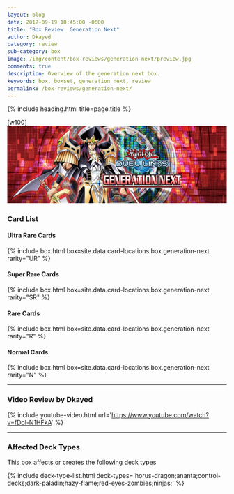 ```yaml
---
layout: blog
date: 2017-09-19 10:45:00 -0600
title: "Box Review: Generation Next"
author: Dkayed
category: review
sub-category: box
image: /img/content/box-reviews/generation-next/preview.jpg
comments: true
description: Overview of the generation next box.
keywords: box, boxset, generation next, review
permalink: /box-reviews/generation-next/
---
```


{% include heading.html title=page.title %}

[w100]
![](/img/content/box-reviews/generation-next/banner.jpg)

### Card List

#### Ultra Rare Cards

{% include box.html box=site.data.card-locations.box.generation-next rarity="UR" %}

#### Super Rare Cards

{% include box.html box=site.data.card-locations.box.generation-next rarity="SR" %}

#### Rare Cards

{% include box.html box=site.data.card-locations.box.generation-next rarity="R" %}

#### Normal Cards

{% include box.html box=site.data.card-locations.box.generation-next rarity="N" %}

---

### Video Review by Dkayed

{% include youtube-video.html url='https://www.youtube.com/watch?v=fDol-N1HFkA' %}

---

### Affected Deck Types
This box affects or creates the following deck types

{% include deck-type-list.html deck-types='horus-dragon;ananta;control-decks;dark-paladin;hazy-flame;red-eyes-zombies;ninjas;' %}